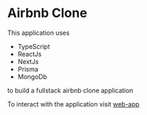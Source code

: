 # Airbnb Clone

This application uses

- TypeScript
- ReactJs
- NextJs
- Prisma 
- MongoDb

to build a fullstack airbnb clone application 

To interact with the application visit [web-app](https://app-clone-y3y4.vercel.app/)